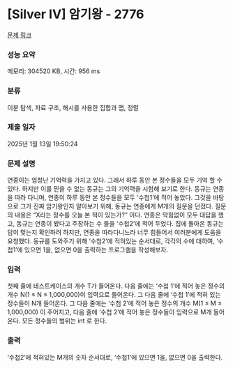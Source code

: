 # [Silver IV] 암기왕 - 2776 

[문제 링크](https://www.acmicpc.net/problem/2776) 

### 성능 요약

메모리: 304520 KB, 시간: 956 ms

### 분류

이분 탐색, 자료 구조, 해시를 사용한 집합과 맵, 정렬

### 제출 일자

2025년 1월 13일 19:50:24

### 문제 설명

<p>연종이는 엄청난 기억력을 가지고 있다. 그래서 하루 동안 본 정수들을 모두 기억 할 수 있다. 하지만 이를 믿을 수 없는 동규는 그의 기억력을 시험해 보기로 한다. 동규는 연종을 따라 다니며, 연종이 하루 동안 본 정수들을 모두 ‘수첩1’에 적어 놓았다. 그것을 바탕으로 그가 진짜 암기왕인지 알아보기 위해, 동규는 연종에게 M개의 질문을 던졌다. 질문의 내용은 “X라는 정수를 오늘 본 적이 있는가?” 이다. 연종은 막힘없이 모두 대답을 했고, 동규는 연종이 봤다고 주장하는 수 들을 ‘수첩2’에 적어 두었다. 집에 돌아온 동규는 답이 맞는지 확인하려 하지만, 연종을 따라다니느라 너무 힘들어서 여러분에게 도움을 요청했다. 동규를 도와주기 위해 ‘수첩2’에 적혀있는 순서대로, 각각의 수에 대하여, ‘수첩1’에 있으면 1을, 없으면 0을 출력하는 프로그램을 작성해보자.</p>

### 입력 

 <p>첫째 줄에 테스트케이스의 개수 T가 들어온다. 다음 줄에는 ‘수첩 1’에 적어 놓은 정수의 개수 N(1 ≤ N ≤ 1,000,000)이 입력으로 들어온다. 그 다음 줄에  ‘수첩 1’에 적혀 있는 정수들이 N개 들어온다. 그 다음 줄에는 ‘수첩 2’에 적어 놓은 정수의 개수 M(1 ≤ M ≤ 1,000,000) 이 주어지고, 다음 줄에 ‘수첩 2’에 적어 놓은 정수들이 입력으로 M개 들어온다. 모든 정수들의 범위는 int 로 한다.</p>

### 출력 

 <p>‘수첩2’에 적혀있는 M개의 숫자 순서대로, ‘수첩1’에 있으면 1을, 없으면 0을 출력한다.</p>

